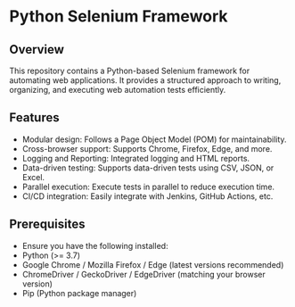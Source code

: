 # Python Selenium Framework

## Overview
This repository contains a Python-based Selenium framework for automating web applications. It provides a structured approach to writing, organizing, and executing web automation tests efficiently.

## Features
- Modular design: Follows a Page Object Model (POM) for maintainability.
- Cross-browser support: Supports Chrome, Firefox, Edge, and more.
- Logging and Reporting: Integrated logging and HTML reports.
- Data-driven testing: Supports data-driven tests using CSV, JSON, or Excel.
- Parallel execution: Execute tests in parallel to reduce execution time.
- CI/CD integration: Easily integrate with Jenkins, GitHub Actions, etc.

## Prerequisites
- Ensure you have the following installed:
- Python (>= 3.7)
- Google Chrome / Mozilla Firefox / Edge (latest versions recommended)
- ChromeDriver / GeckoDriver / EdgeDriver (matching your browser version)
- Pip (Python package manager)
